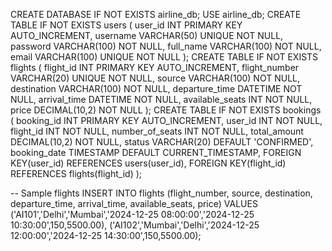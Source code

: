 CREATE DATABASE IF NOT EXISTS airline_db;
USE airline_db;
CREATE TABLE IF NOT EXISTS users (
    user_id INT PRIMARY KEY AUTO_INCREMENT,
    username VARCHAR(50) UNIQUE NOT NULL,
    password VARCHAR(100) NOT NULL,
    full_name VARCHAR(100) NOT NULL,
    email VARCHAR(100) UNIQUE NOT NULL
);
CREATE TABLE IF NOT EXISTS flights (
    flight_id INT PRIMARY KEY AUTO_INCREMENT,
    flight_number VARCHAR(20) UNIQUE NOT NULL,
    source VARCHAR(100) NOT NULL,
    destination VARCHAR(100) NOT NULL,
    departure_time DATETIME NOT NULL,
    arrival_time DATETIME NOT NULL,
    available_seats INT NOT NULL,
    price DECIMAL(10,2) NOT NULL
);
CREATE TABLE IF NOT EXISTS bookings (
    booking_id INT PRIMARY KEY AUTO_INCREMENT,
    user_id INT NOT NULL,
    flight_id INT NOT NULL,
    number_of_seats INT NOT NULL,
    total_amount DECIMAL(10,2) NOT NULL,
    status VARCHAR(20) DEFAULT 'CONFIRMED',
    booking_date TIMESTAMP DEFAULT CURRENT_TIMESTAMP,
    FOREIGN KEY(user_id) REFERENCES users(user_id),
    FOREIGN KEY(flight_id) REFERENCES flights(flight_id)
);

-- Sample flights
INSERT INTO flights (flight_number, source, destination, departure_time, arrival_time, available_seats, price)
VALUES 
('AI101','Delhi','Mumbai','2024-12-25 08:00:00','2024-12-25 10:30:00',150,5500.00),
('AI102','Mumbai','Delhi','2024-12-25 12:00:00','2024-12-25 14:30:00',150,5500.00);
